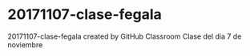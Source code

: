 # 20171107-clase-fegala
20171107-clase-fegala created by GitHub Classroom
Clase del dia 7 de noviembre
